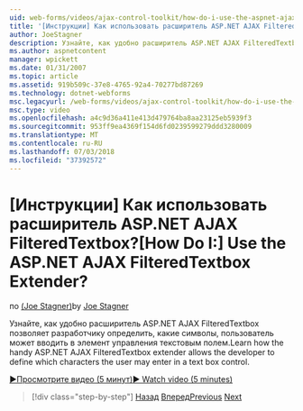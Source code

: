 ```yaml
---
uid: web-forms/videos/ajax-control-toolkit/how-do-i-use-the-aspnet-ajax-filteredtextbox-extender
title: '[Инструкции] Как использовать расширитель ASP.NET AJAX FilteredTextbox? | Документы Майкрософт'
author: JoeStagner
description: Узнайте, как удобно расширитель ASP.NET AJAX FilteredTextbox позволяет разработчику определить, какие символы, пользователь может вводить в элемент управления текстовым полем.
ms.author: aspnetcontent
manager: wpickett
ms.date: 01/31/2007
ms.topic: article
ms.assetid: 919b509c-37e8-4765-92a4-70277bd87269
ms.technology: dotnet-webforms
msc.legacyurl: /web-forms/videos/ajax-control-toolkit/how-do-i-use-the-aspnet-ajax-filteredtextbox-extender
msc.type: video
ms.openlocfilehash: a4c9d36a411e413d479764ba8aa23125eb5939f3
ms.sourcegitcommit: 953ff9ea4369f154d6fd0239599279ddd3280009
ms.translationtype: MT
ms.contentlocale: ru-RU
ms.lasthandoff: 07/03/2018
ms.locfileid: "37392572"
---
```

<a name="how-do-i-use-the-aspnet-ajax-filteredtextbox-extender"></a><span data-ttu-id="09249-104">[Инструкции] Как использовать расширитель ASP.NET AJAX FilteredTextbox?</span><span class="sxs-lookup"><span data-stu-id="09249-104">[How Do I:] Use the ASP.NET AJAX FilteredTextbox Extender?</span></span>
====================
<span data-ttu-id="09249-105">по [(Joe Stagner)](https://github.com/JoeStagner)</span><span class="sxs-lookup"><span data-stu-id="09249-105">by [Joe Stagner](https://github.com/JoeStagner)</span></span>

<span data-ttu-id="09249-106">Узнайте, как удобно расширитель ASP.NET AJAX FilteredTextbox позволяет разработчику определить, какие символы, пользователь может вводить в элемент управления текстовым полем.</span><span class="sxs-lookup"><span data-stu-id="09249-106">Learn how the handy ASP.NET AJAX FilteredTextbox extender allows the developer to define which characters the user may enter in a text box control.</span></span>

[<span data-ttu-id="09249-107">&#9654;Просмотрите видео (5 минут)</span><span class="sxs-lookup"><span data-stu-id="09249-107">&#9654; Watch video (5 minutes)</span></span>](https://channel9.msdn.com/Blogs/ASP-NET-Site-Videos/how-do-i-use-the-aspnet-ajax-filteredtextbox-extender)

> [!div class="step-by-step"]
> <span data-ttu-id="09249-108">[Назад](how-do-i-use-the-aspnet-ajax-dynamicpopulate-extender.md)
> [Вперед](how-do-i-use-the-aspnet-ajax-hovermenu-extender.md)</span><span class="sxs-lookup"><span data-stu-id="09249-108">[Previous](how-do-i-use-the-aspnet-ajax-dynamicpopulate-extender.md)
[Next](how-do-i-use-the-aspnet-ajax-hovermenu-extender.md)</span></span>

